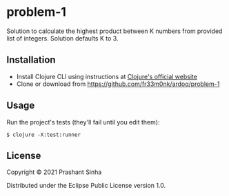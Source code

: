 # problem-1

Solution to calculate the highest product between K numbers from provided list of integers.
Solution defaults K to 3.

## Installation

* Install Clojure CLI using instructions at [Clojure's official website](https://clojure.org/guides/getting_started)
* Clone or download from https://github.com/fr33m0nk/ardoq/problem-1

## Usage

Run the project's tests (they'll fail until you edit them):

    $ clojure -X:test:runner

## License

Copyright © 2021 Prashant Sinha

Distributed under the Eclipse Public License version 1.0.
